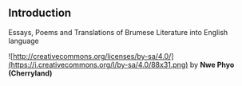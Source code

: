 ## Introduction

Essays, Poems and Translations of Brumese Literature into English language

![http://creativecommons.org/licenses/by-sa/4.0/](https://i.creativecommons.org/l/by-sa/4.0/88x31.png) by **Nwe Phyo (Cherryland)**